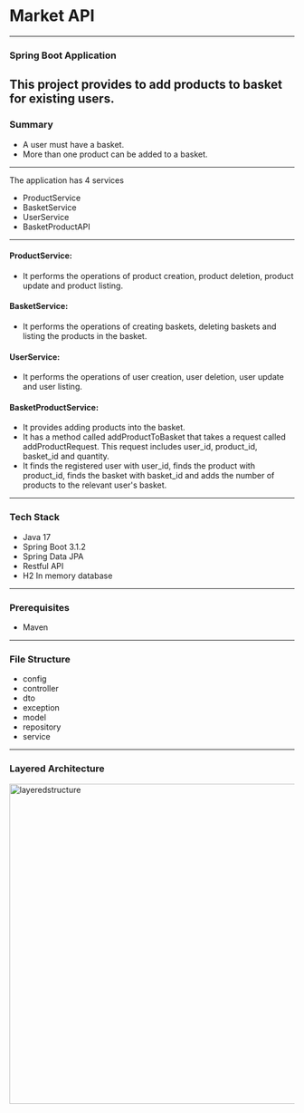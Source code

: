 # Market API

---

### Spring Boot Application

## This project provides to add products to basket for existing users.

### Summary

- A user must have a basket.
- More than one product can be added to a basket.

---

The application has 4 services

- ProductService
- BasketService
- UserService
- BasketProductAPI

---

#### ProductService:

- It performs the operations of product creation, product deletion, product update and product listing.

#### BasketService:

- It performs the operations of creating baskets, deleting baskets and listing the products in the basket.

#### UserService:

- It performs the operations of user creation, user deletion, user update and user listing.

#### BasketProductService:

- It provides adding products into the basket.
- It has a method called addProductToBasket that takes a request called addProductRequest. This request includes user_id, product_id, basket_id and quantity.
- It finds the registered user with user_id, finds the product with product_id, finds the basket with basket_id and adds the number of products to the relevant user's basket.

---

### Tech Stack

- Java 17
- Spring Boot 3.1.2
- Spring Data JPA
- Restful API
- H2 In memory database

---

### Prerequisites

- Maven

---

### File Structure

- config
- controller
- dto
- exception
- model
- repository
- service

---

### Layered Architecture

<img width="565" alt="layeredstructure" src="https://github.com/mehmetozkn/spring-market-app/assets/75026832/5266f139-672b-4ca0-8f57-4852794d9d28">
